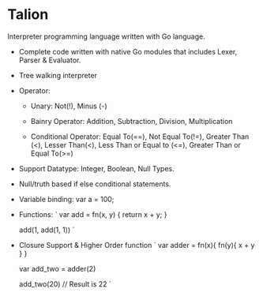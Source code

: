 # Talion

Interpreter programming language written with Go language.

- Complete code written with native Go modules that includes Lexer, Parser & Evaluator.
- Tree walking interpreter
- Operator:
    - Unary: Not(!), Minus (-)

    - Bainry Operator: Addition, Subtraction, Division, Multiplication

    - Conditional Operator: Equal To(==), Not Equal To(!=), Greater Than (<), Lesser Than(<), Less Than or Equal to (<=), Greater Than or Equal To(>=)

- Support Datatype: Integer, Boolean, Null Types.
- Null/truth based if else conditional statements.
- Variable binding: var a = 100;
- Functions: 
`   var add = fn(x, y) { return x + y; }

    add(1, add(1, 1))
`
- Closure Support & Higher Order function
`
    var adder = fn(x){ fn(y){ x + y } }

    var add_two = adder(2)

    add_two(20) // Result is 22
`